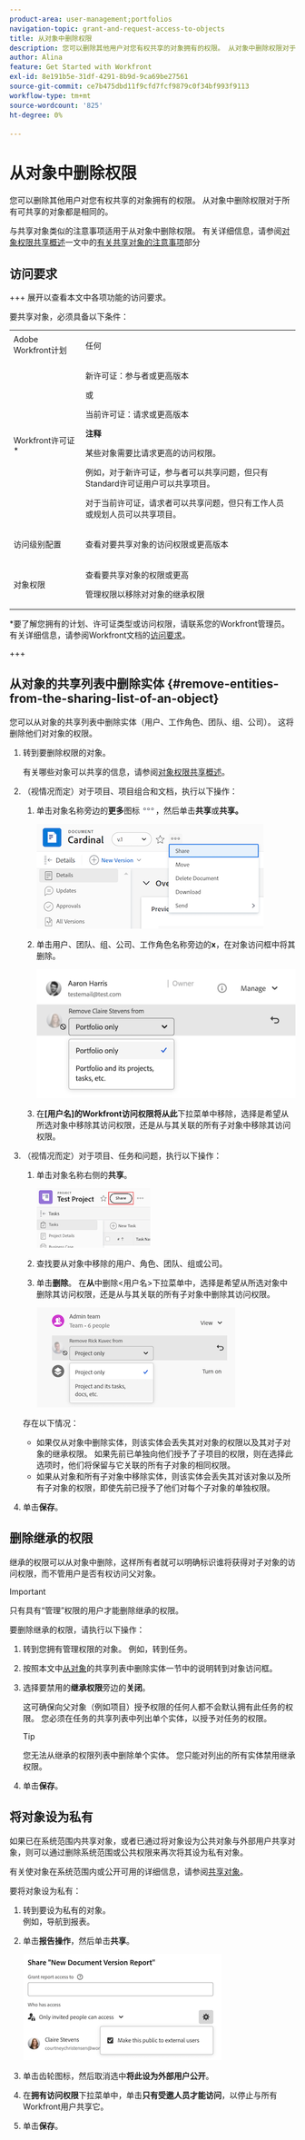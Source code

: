 ```yaml
---
product-area: user-management;portfolios
navigation-topic: grant-and-request-access-to-objects
title: 从对象中删除权限
description: 您可以删除其他用户对您有权共享的对象拥有的权限。 从对象中删除权限对于所有可共享的对象都是相同的。
author: Alina
feature: Get Started with Workfront
exl-id: 8e191b5e-31df-4291-8b9d-9ca69be27561
source-git-commit: ce7b475dbd11f9cfd7fcf9879c0f34bf993f9113
workflow-type: tm+mt
source-wordcount: '825'
ht-degree: 0%

---
```


# 从对象中删除权限

<!--Audited: 01/2024-->

您可以删除其他用户对您有权共享的对象拥有的权限。 从对象中删除权限对于所有可共享的对象都是相同的。

与共享对象类似的注意事项适用于从对象中删除权限。 有关详细信息，请参阅[对象权限共享概述](../../workfront-basics/grant-and-request-access-to-objects/sharing-permissions-on-objects-overview.md)一文中的[有关共享对象的注意事项](../../workfront-basics/grant-and-request-access-to-objects/sharing-permissions-on-objects-overview.md#consider)部分

## 访问要求

+++ 展开以查看本文中各项功能的访问要求。


要共享对象，必须具备以下条件：

<table style="table-layout:auto"> 
 <col> 
 <col> 
 <tbody> 
  <tr> 
   <td role="rowheader">Adobe Workfront计划</td> 
   <td> <p>任何 </p> </td> 
  </tr> 
  <tr> 
   <td role="rowheader">Workfront许可证*</td> 
   <td> <p>新许可证：参与者或更高版本</p>
   或  
   <p>当前许可证：请求或更高版本</p>
   <p><b>注释</b></p>

<p>某些对象需要比请求更高的访问权限。 </p>

<p>例如，对于新许可证，参与者可以共享问题，但只有Standard许可证用户可以共享项目。</p>

<p>对于当前许可证，请求者可以共享问题，但只有工作人员或规划人员可以共享项目。</p> 
   </td> 
  </tr> 
  <tr> 
   <td role="rowheader">访问级别配置</td> 
   <td> <p>查看对要共享对象的访问权限或更高版本</p> </td> 
  </tr> 
  <tr> 
   <td role="rowheader">对象权限</td> 
   <td> <p>查看要共享对象的权限或更高</p> <p>管理权限以移除对对象的继承权限</p>  </td> 
  </tr> 
 </tbody> 
</table>

*要了解您拥有的计划、许可证类型或访问权限，请联系您的Workfront管理员。 有关详细信息，请参阅Workfront文档的[访问要求](/help/quicksilver/administration-and-setup/add-users/access-levels-and-object-permissions/access-level-requirements-in-documentation.md)。

+++

## 从对象的共享列表中删除实体 {#remove-entities-from-the-sharing-list-of-an-object}

您可以从对象的共享列表中删除实体（用户、工作角色、团队、组、公司）。 这将删除他们对对象的权限。

1. 转到要删除权限的对象。

   有关哪些对象可以共享的信息，请参阅[对象权限共享概述](../../workfront-basics/grant-and-request-access-to-objects/sharing-permissions-on-objects-overview.md)。

1. （视情况而定）对于项目、项目组合和文档，执行以下操作：

   1. 单击对象名称旁边的&#x200B;**更多**&#x200B;图标![更多图标](assets/more-icon.png)，然后单击&#x200B;**共享**&#x200B;或&#x200B;**共享。**

      ![共享](assets/share-a-document-350x160.png)

   1. 单击用户、团队、组、公司、工作角色名称旁边的&#x200B;**x**，在对象访问框中将其删除。

      ![删除权限](assets/remove-permissions-on-portfolio.png)

   1. 在&#x200B;**[用户名]的Workfront访问权限将从此**&#x200B;下拉菜单中移除，选择是希望从所选对象中移除其访问权限，还是从与其关联的所有子对象中移除其访问权限。

1. （视情况而定）对于项目、任务和问题，执行以下操作：

   1. 单击对象名称右侧的&#x200B;**共享**。

      ![共享](assets/new-share-button.png)
   1. 查找要从对象中移除的用户、角色、团队、组或公司。
   1. 单击&#x200B;**删除**。
在&#x200B;**从**&#x200B;中删除&lt;用户名>下拉菜单中，选择是希望从所选对象中删除其访问权限，还是从与其关联的所有子对象中删除其访问权限。

      ![移除](assets/remove-permissions-on-project-nwe-350x479.png)

   存在以下情况：

   * 如果仅从对象中删除实体，则该实体会丢失其对对象的权限以及其对子对象的继承权限。 如果先前已单独向他们授予了子项目的权限，则在选择此选项时，他们将保留与它关联的所有子对象的相同权限。
   * 如果从对象和所有子对象中移除实体，则该实体会丢失其对该对象以及所有子对象的权限，即使先前已授予了他们对每个子对象的单独权限。

1. 单击&#x200B;**保存**。

<!--
## Remove permissions from several objects in bulk

You can remove entities (users, job roles, teams, groups, companies) from several objects at a time when you bulk select them in a list.

>[!NOTE]
>
>You cannot view what access entities have for all the objects selected when you select them in bulk. You must know which entity you want to remove from the sharing of the objects selected before removing their permissions.

1. Go to the list of objects that you want to share.

   For information about which objects can be shared, see [Overview of sharing permissions on objects](../../workfront-basics/grant-and-request-access-to-objects/sharing-permissions-on-objects-overview.md).

1. Select several objects in the list, then click the **Share** icon ![share icon](assets/share-icon.png)at the top of the list. 
1. Type the name of the user, role, team, group, or company for which you want to remove the access in the **Edit `<Object Name>` access to** field. 
1. From the access drop-down menu, select **No Access**.

   ![remove in bulk](assets/no-access-option-removing-permissions-bulk-tasks-nwe-350x166.png)

1. In the `<User Name>`'s Workfront access will be removed from this drop-down menu, select whether you want their access to be removed just from the objects that you have selected, or from all other children objects associated with it.  
   The following scenarios exist:

   * If you remove the entity only from the object, that entity loses their permissions on the object, and their inherited permissions to the children objects. If they were previously granted permissions to the children items individually, they retain the same permissions on all children objects associated with it when you select this option.&nbsp;
   * If you remove the entity from the object and all the children objects, that entity loses their permissions to the object as well as all children objects, even when they were previously given individual permission on each child object.

   **Example:** Select whether to remove permissions to just the tasks you selected in a list, or to the issues and documents attached to the tasks as well.

   ![access](assets/remove-permissions-bulk-drop-down-for-attached-objects-nwe-350x96.png)

1. (Optional) To change permissions in bulk for several objects, select another level of sharing for the selected entity.

   For example, if they have Manage permissions, select Contribute or View instead. 

1. Click **Save**.

-->

## 删除继承的权限

继承的权限可以从对象中删除，这样所有者就可以明确标识谁将获得对子对象的访问权限，而不管用户是否有权访问父对象。

>[!IMPORTANT]
>
>只有具有“管理”权限的用户才能删除继承的权限。

要删除继承的权限，请执行以下操作：

1. 转到您拥有管理权限的对象。 例如，转到任务。
1. 按照本文中[从对象](#remove-entities-from-the-sharing-list-of-an-object)的共享列表中删除实体一节中的说明转到对象访问框。
1. 选择要禁用的&#x200B;**继承权限**&#x200B;旁边的&#x200B;**关闭**。

   这可确保向父对象（例如项目）授予权限的任何人都不会默认拥有此任务的权限。 您必须在任务的共享列表中列出单个实体，以授予对任务的权限。

   >[!TIP]
   >
   >您无法从继承的权限列表中删除单个实体。 您只能对列出的所有实体禁用继承权限。

1. 单击&#x200B;**保存**。 

## 将对象设为私有

如果已在系统范围内共享对象，或者已通过将对象设为公共对象与外部用户共享对象，则可以通过删除系统范围或公共权限来再次将其设为私有对象。 

有关使对象在系统范围内或公开可用的详细信息，请参阅[共享对象](../../workfront-basics/grant-and-request-access-to-objects/share-an-object.md)。

要将对象设为私有：

1. 转到要设为私有的对象。\
   例如，导航到报表。
1. 单击&#x200B;**报告操作**，然后单击&#x200B;**共享**。

   ![设为私有](assets/report-permissions-make-private-nwe-350x477.png)

1. 单击齿轮图标，然后取消选中&#x200B;**将此设为外部用户公开**。
1. 在&#x200B;**拥有访问权限**&#x200B;下拉菜单中，单击&#x200B;**只有受邀人员才能访问**，以停止与所有Workfront用户共享它。
1. 单击&#x200B;**保存**。
